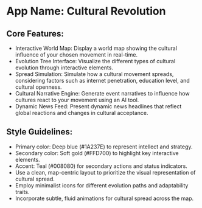 # **App Name**: Cultural Revolution

## Core Features:

- Interactive World Map: Display a world map showing the cultural influence of your chosen movement in real-time.
- Evolution Tree Interface: Visualize the different types of cultural evolution through interactive elements.
- Spread Simulation: Simulate how a cultural movement spreads, considering factors such as internet penetration, education level, and cultural openness.
- Cultural Narrative Engine: Generate event narratives to influence how cultures react to your movement using an AI tool.
- Dynamic News Feed: Present dynamic news headlines that reflect global reactions and changes in cultural acceptance.

## Style Guidelines:

- Primary color: Deep blue (#1A237E) to represent intellect and strategy.
- Secondary color: Soft gold (#FFD700) to highlight key interactive elements.
- Accent: Teal (#008080) for secondary actions and status indicators.
- Use a clean, map-centric layout to prioritize the visual representation of cultural spread.
- Employ minimalist icons for different evolution paths and adaptability traits.
- Incorporate subtle, fluid animations for cultural spread across the map.